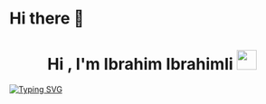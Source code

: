 # Hi there 👋


<h1 align="center">Hi , I'm Ibrahim Ibrahimli <img src="https://media.giphy.com/media/hvRJCLFzcasrR4ia7z/giphy.gif" width="35"></h1>


[![Typing SVG](https://readme-typing-svg.herokuapp.com?size=32&color=F7ED1F&background=FAFF3500&center=true&vCenter=true&multiline=true&width=900&height=200&lines=Front-end+developer+1+%2B+year's++web+experience;experienced+in+React+hooks+and+Redux+js+toolkit;strongly+adapted+new+Framework+and+libraries;Passionate+about+web+development+and+programming)](https://git.io/typing-svg)
